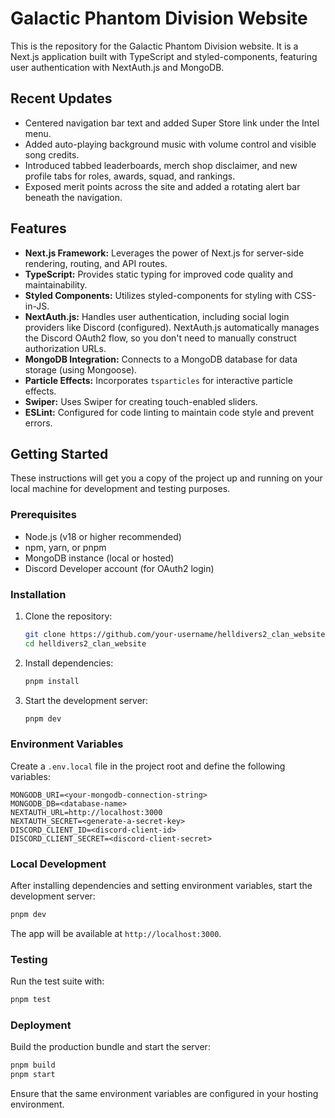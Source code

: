 # Galactic Phantom Division Website

This is the repository for the Galactic Phantom Division website. It is a Next.js application built with TypeScript and styled-components, featuring user authentication with NextAuth.js and MongoDB.

## Recent Updates

- Centered navigation bar text and added Super Store link under the Intel menu.
- Added auto-playing background music with volume control and visible song credits.
- Introduced tabbed leaderboards, merch shop disclaimer, and new profile tabs for roles, awards, squad, and rankings.
- Exposed merit points across the site and added a rotating alert bar beneath the navigation.

## Features

*   **Next.js Framework:** Leverages the power of Next.js for server-side rendering, routing, and API routes.
*   **TypeScript:** Provides static typing for improved code quality and maintainability.
*   **Styled Components:** Utilizes styled-components for styling with CSS-in-JS.
*   **NextAuth.js:** Handles user authentication, including social login providers like Discord (configured). NextAuth.js automatically manages the Discord OAuth2 flow, so you don't need to manually construct authorization URLs.
*   **MongoDB Integration:** Connects to a MongoDB database for data storage (using Mongoose).
*   **Particle Effects:** Incorporates `tsparticles` for interactive particle effects.
*   **Swiper:** Uses Swiper for creating touch-enabled sliders.
*   **ESLint:** Configured for code linting to maintain code style and prevent errors.

## Getting Started

These instructions will get you a copy of the project up and running on your local machine for development and testing purposes.

### Prerequisites

*   Node.js (v18 or higher recommended)
*   npm, yarn, or pnpm
*   MongoDB instance (local or hosted)
*   Discord Developer account (for OAuth2 login)

### Installation

1. Clone the repository:
   ```bash
   git clone https://github.com/your-username/helldivers2_clan_website.git
   cd helldivers2_clan_website
   ```
2. Install dependencies:
   ```bash
   pnpm install
   ```
3. Start the development server:
   ```bash
   pnpm dev
   ```

### Environment Variables

Create a `.env.local` file in the project root and define the following variables:

```
MONGODB_URI=<your-mongodb-connection-string>
MONGODB_DB=<database-name>
NEXTAUTH_URL=http://localhost:3000
NEXTAUTH_SECRET=<generate-a-secret-key>
DISCORD_CLIENT_ID=<discord-client-id>
DISCORD_CLIENT_SECRET=<discord-client-secret>
```

### Local Development

After installing dependencies and setting environment variables, start the development server:

```bash
pnpm dev
```

The app will be available at `http://localhost:3000`.

### Testing

Run the test suite with:

```bash
pnpm test
```

### Deployment

Build the production bundle and start the server:

```bash
pnpm build
pnpm start
```

Ensure that the same environment variables are configured in your hosting environment.

